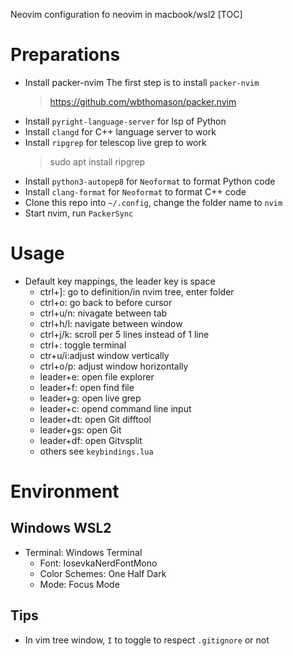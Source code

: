 Neovim configuration fo neovim in macbook/wsl2
[TOC]
# Preparations

- Install packer-nvim
The first step is to install `packer-nvim`
    > https://github.com/wbthomason/packer.nvim 
- Install `pyright-language-server` for lsp of Python
- Install `clangd` for C++ language server to work
- Install `ripgrep` for telescop live grep to work
    > sudo apt install ripgrep
- Install `python3-autopep8` for `Neoformat` to format Python code
- Install `clang-format` for `Neoformat` to format C++ code
- Clone this repo into `~/.config`, change the folder name to `nvim`
- Start nvim, run `PackerSync`

# Usage
- Default key mappings, the leader key is space
	- ctrl+]: go to definition/in nvim tree, enter folder
	- ctrl+o: go back to before cursor
    - ctrl+u/n: nivagate between tab
    - ctrl+h/l: navigate between window
    - ctrl+j/k: scroll per 5 lines instead of 1 line
    - ctrl+\: toggle terminal
    - ctr+u/i:adjust window vertically
    - ctrl+o/p: adjust window horizontally
    - leader+e: open file explorer
    - leader+f: open find file
    - leader+g: open live grep
    - leader+c: opend command line input
    - leader+dt: open Git difftool
    - leader+gs: open Git
    - leader+df: open Gitvsplit
    - others see `keybindings.lua`

# Environment

## Windows WSL2

- Terminal: Windows Terminal
    - Font: IosevkaNerdFontMono
    - Color Schemes: One Half Dark
    - Mode: Focus Mode

## Tips

- In vim tree window, `I` to toggle to respect `.gitignore` or not
